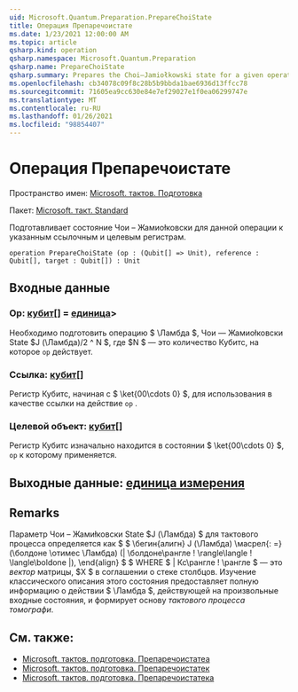 ```yaml
---
uid: Microsoft.Quantum.Preparation.PrepareChoiState
title: Операция Препаречоистате
ms.date: 1/23/2021 12:00:00 AM
ms.topic: article
qsharp.kind: operation
qsharp.namespace: Microsoft.Quantum.Preparation
qsharp.name: PrepareChoiState
qsharp.summary: Prepares the Choi–Jamiołkowski state for a given operation onto given reference and target registers.
ms.openlocfilehash: cb34078c09f8c28b5b9bbda1bae6936d13ffcc78
ms.sourcegitcommit: 71605ea9cc630e84e7ef29027e1f0ea06299747e
ms.translationtype: MT
ms.contentlocale: ru-RU
ms.lasthandoff: 01/26/2021
ms.locfileid: "98854407"
---
```

# <a name="preparechoistate-operation"></a>Операция Препаречоистате

Пространство имен: [Microsoft. тактов. Подготовка](xref:Microsoft.Quantum.Preparation)

Пакет: [Microsoft. такт. Standard](https://nuget.org/packages/Microsoft.Quantum.Standard)


Подготавливает состояние Чои – Жамиоłковски для данной операции к указанным ссылочным и целевым регистрам.

```qsharp
operation PrepareChoiState (op : (Qubit[] => Unit), reference : Qubit[], target : Qubit[]) : Unit
```


## <a name="input"></a>Входные данные

### <a name="op--qubit--unit"></a>Op: [кубит](xref:microsoft.quantum.lang-ref.qubit)[] = [единица](xref:microsoft.quantum.lang-ref.unit)> 

Необходимо подготовить операцию $ \Ламбда $, Чои — Жамиоłковски State $J (\Ламбда)/2 ^ N $, где $N $ — это количество Кубитс, на которое `op` действует.


### <a name="reference--qubit"></a>Ссылка: [кубит](xref:microsoft.quantum.lang-ref.qubit)[]

Регистр Кубитс, начиная с $ \ket{00\cdots 0} $, для использования в качестве ссылки на действие `op` .


### <a name="target--qubit"></a>Целевой объект: [кубит](xref:microsoft.quantum.lang-ref.qubit)[]

Регистр Кубитс изначально находится в состоянии $ \ket{00\cdots 0} $, `op` к которому применяется.



## <a name="output--unit"></a>Выходные данные: [единица измерения](xref:microsoft.quantum.lang-ref.unit)



## <a name="remarks"></a>Remarks

Параметр Чои – Жамиłковски State $J (\Ламбда) $ для тактового процесса определяется как $ $ \бегин{алигн} J (\Ламбда) \масрел{: =} (\болдоне \отимес \Ламбда) (| \болдоне\рангле \! \rangle\langle \! \langle\boldone |), \end{align} $ $ WHERE $ | Кс\рангле \! \рангле $ — это *вектор* матрицы, $X $ в соглашении о стеке столбцов. Изучение классического описания этого состояния предоставляет полную информацию о действии $ \Ламбда $, действующей на произвольные входные состояния, и формирует основу *тактового процесса томографи*.

## <a name="see-also"></a>См. также:

- [Microsoft. тактов. подготовка. Препаречоистатеа](xref:Microsoft.Quantum.Preparation.PrepareChoiStateA)
- [Microsoft. тактов. подготовка. Препаречоистатек](xref:Microsoft.Quantum.Preparation.PrepareChoiStateC)
- [Microsoft. тактов. подготовка. Препаречоистатека](xref:Microsoft.Quantum.Preparation.PrepareChoiStateCA)